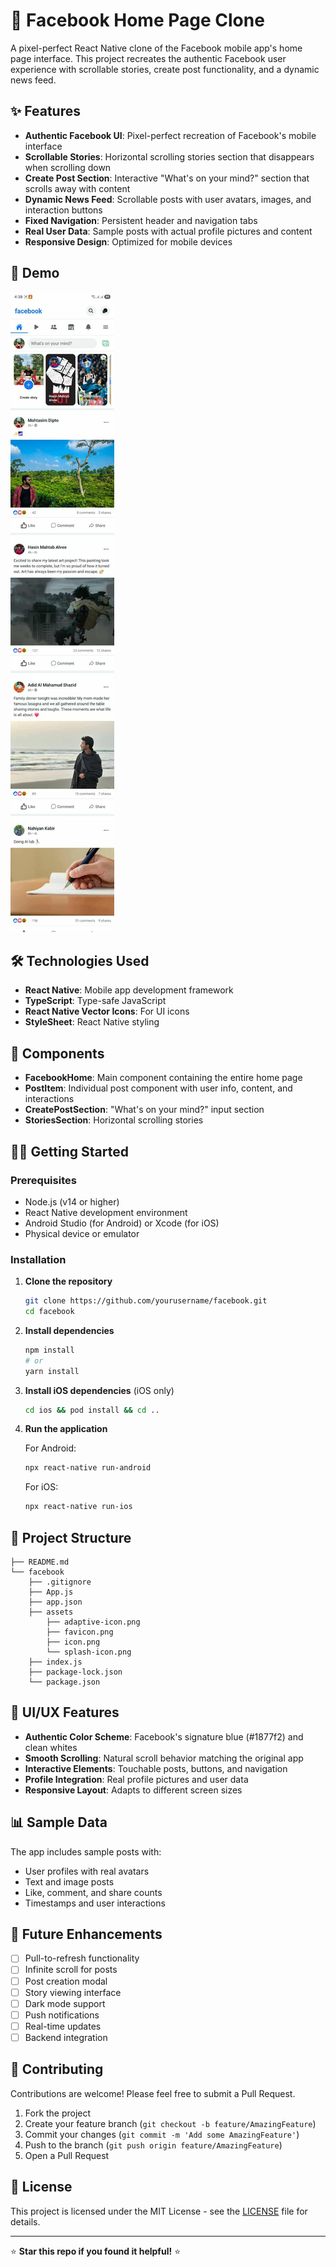 # 📱 Facebook Home Page Clone

A pixel-perfect React Native clone of the Facebook mobile app's home page interface. This project recreates the authentic Facebook user experience with scrollable stories, create post functionality, and a dynamic news feed.

## ✨ Features

- **Authentic Facebook UI**: Pixel-perfect recreation of Facebook's mobile interface
- **Scrollable Stories**: Horizontal scrolling stories section that disappears when scrolling down
- **Create Post Section**: Interactive "What's on your mind?" section that scrolls away with content
- **Dynamic News Feed**: Scrollable posts with user avatars, images, and interaction buttons
- **Fixed Navigation**: Persistent header and navigation tabs
- **Real User Data**: Sample posts with actual profile pictures and content
- **Responsive Design**: Optimized for mobile devices

## 🚀 Demo

![Facebook Clone Demo](media/facebook.jpg)


## 🛠️ Technologies Used

- **React Native**: Mobile app development framework
- **TypeScript**: Type-safe JavaScript
- **React Native Vector Icons**: For UI icons
- **StyleSheet**: React Native styling

## 📱 Components

- **FacebookHome**: Main component containing the entire home page
- **PostItem**: Individual post component with user info, content, and interactions
- **CreatePostSection**: "What's on your mind?" input section
- **StoriesSection**: Horizontal scrolling stories

## 🏃‍♂️ Getting Started

### Prerequisites

- Node.js (v14 or higher)
- React Native development environment
- Android Studio (for Android) or Xcode (for iOS)
- Physical device or emulator

### Installation

1. **Clone the repository**
   ```bash
   git clone https://github.com/yourusername/facebook.git
   cd facebook
   ```

2. **Install dependencies**
   ```bash
   npm install
   # or
   yarn install
   ```

3. **Install iOS dependencies** (iOS only)
   ```bash
   cd ios && pod install && cd ..
   ```

4. **Run the application**
   
   For Android:
   ```bash
   npx react-native run-android
   ```
   
   For iOS:
   ```bash
   npx react-native run-ios
   ```

## 📁 Project Structure

```
├── README.md
└── facebook
    ├── .gitignore
    ├── App.js
    ├── app.json
    ├── assets
        ├── adaptive-icon.png
        ├── favicon.png
        ├── icon.png
        └── splash-icon.png
    ├── index.js
    ├── package-lock.json
    └── package.json
```

## 🎨 UI/UX Features

- **Authentic Color Scheme**: Facebook's signature blue (#1877f2) and clean whites
- **Smooth Scrolling**: Natural scroll behavior matching the original app
- **Interactive Elements**: Touchable posts, buttons, and navigation
- **Profile Integration**: Real profile pictures and user data
- **Responsive Layout**: Adapts to different screen sizes

## 📊 Sample Data

The app includes sample posts with:
- User profiles with real avatars
- Text and image posts
- Like, comment, and share counts
- Timestamps and user interactions

## 🔮 Future Enhancements

- [ ] Pull-to-refresh functionality
- [ ] Infinite scroll for posts
- [ ] Post creation modal
- [ ] Story viewing interface
- [ ] Dark mode support
- [ ] Push notifications
- [ ] Real-time updates
- [ ] Backend integration

## 🤝 Contributing

Contributions are welcome! Please feel free to submit a Pull Request.

1. Fork the project
2. Create your feature branch (`git checkout -b feature/AmazingFeature`)
3. Commit your changes (`git commit -m 'Add some AmazingFeature'`)
4. Push to the branch (`git push origin feature/AmazingFeature`)
5. Open a Pull Request

## 📝 License

This project is licensed under the MIT License - see the [LICENSE](LICENSE) file for details.

---

⭐ **Star this repo if you found it helpful!** ⭐

